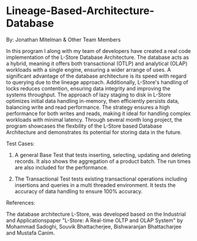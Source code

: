 # Lineage-Based-Architecture-Database

By: Jonathan Mitelman & Other Team Members

In this program I along with my team of developers have created a real code implementation of the L-Store Database Architecture. The database acts as a hybrid, meaning it offers both transactional (OTLP) and analytical (OLAP) workloads with a single engine, ensuring a wider arrange of uses. A significant advantage of the database architecture is its speed with regard to querying due to the lineage approach. Additionally, L-Store's handling of locks reduces contention, ensuring data integrity and improving the systems throughput. The approach of lazy staging to disk in L-Store optimizes initial data handling in-memory, then efficiently persists data, balancing write and read performance. The strategy ensures a high performance for both writes and reads, making it ideal for handling complex workloads with minimal latency. Through several month long project, the program showcases the flexbility of the L-Store based Database Architecture and demonstrates its potential for storing data in the future. 



Test Cases:

1) A general Base Test that tests inserting, selecting, updating and deleting records. It also shows the aggregation of a product batch. The run times are also included for the performance.

2) The Transactional Test tests existing transactional operations including insertions and queries in a multi threaded environment. It tests the accuracy of data handling to ensure 100% accuracy.



References:

The database architecture L-Store, was developed based on the Industrial and Applicationspaper "L-Store: A Real-time OLTP and OLAP System" by Mohammad Sadoghi, Souvik Bhattacherjee, Bishwaranjan Bhattacharjee and Mustafa Canim.









